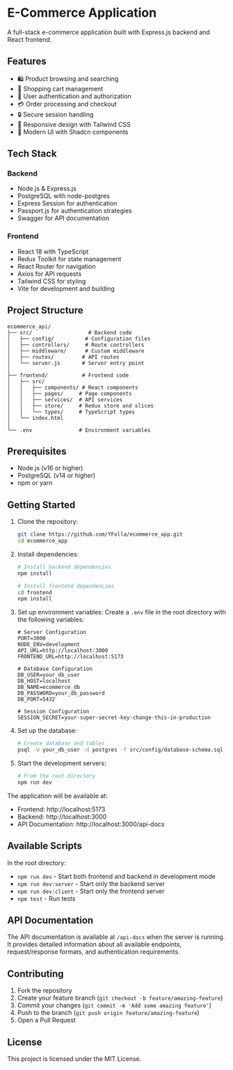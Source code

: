 # E-Commerce Application

A full-stack e-commerce application built with Express.js backend and React frontend.

## Features

- 🛍️ Product browsing and searching
- 🛒 Shopping cart management
- 👤 User authentication and authorization
- 💳 Order processing and checkout
- 🔒 Secure session handling
- 📱 Responsive design with Tailwind CSS
- 🎨 Modern UI with Shadcn components

## Tech Stack

### Backend
- Node.js & Express.js
- PostgreSQL with node-postgres
- Express Session for authentication
- Passport.js for authentication strategies
- Swagger for API documentation

### Frontend
- React 18 with TypeScript
- Redux Toolkit for state management
- React Router for navigation
- Axios for API requests
- Tailwind CSS for styling
- Vite for development and building

## Project Structure

```
ecommerce_api/
├── src/                  # Backend code
│   ├── config/          # Configuration files
│   ├── controllers/     # Route controllers
│   ├── middleware/      # Custom middleware
│   ├── routes/         # API routes
│   └── server.js       # Server entry point
│
├── frontend/           # Frontend code
│   ├── src/
│   │   ├── components/ # React components
│   │   ├── pages/     # Page components
│   │   ├── services/  # API services
│   │   ├── store/     # Redux store and slices
│   │   └── types/     # TypeScript types
│   └── index.html
│
└── .env               # Environment variables
```

## Prerequisites

- Node.js (v16 or higher)
- PostgreSQL (v14 or higher)
- npm or yarn

## Getting Started

1. Clone the repository:
   ```bash
   git clone https://github.com/YFolla/ecommerce_app.git
   cd ecommerce_app
   ```

2. Install dependencies:
   ```bash
   # Install backend dependencies
   npm install

   # Install frontend dependencies
   cd frontend
   npm install
   ```

3. Set up environment variables:
   Create a `.env` file in the root directory with the following variables:
   ```env
   # Server Configuration
   PORT=3000
   NODE_ENV=development
   API_URL=http://localhost:3000
   FRONTEND_URL=http://localhost:5173

   # Database Configuration
   DB_USER=your_db_user
   DB_HOST=localhost
   DB_NAME=ecommerce_db
   DB_PASSWORD=your_db_password
   DB_PORT=5432

   # Session Configuration
   SESSION_SECRET=your-super-secret-key-change-this-in-production
   ```

4. Set up the database:
   ```bash
   # Create database and tables
   psql -U your_db_user -d postgres -f src/config/database-schema.sql
   ```

5. Start the development servers:
   ```bash
   # From the root directory
   npm run dev
   ```

The application will be available at:
- Frontend: http://localhost:5173
- Backend: http://localhost:3000
- API Documentation: http://localhost:3000/api-docs

## Available Scripts

In the root directory:
- `npm run dev` - Start both frontend and backend in development mode
- `npm run dev:server` - Start only the backend server
- `npm run dev:client` - Start only the frontend server
- `npm test` - Run tests

## API Documentation

The API documentation is available at `/api-docs` when the server is running. It provides detailed information about all available endpoints, request/response formats, and authentication requirements.

## Contributing

1. Fork the repository
2. Create your feature branch (`git checkout -b feature/amazing-feature`)
3. Commit your changes (`git commit -m 'Add some amazing feature'`)
4. Push to the branch (`git push origin feature/amazing-feature`)
5. Open a Pull Request

## License

This project is licensed under the MIT License. 